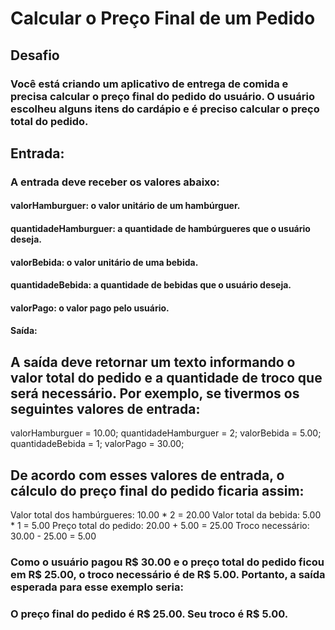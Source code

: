 # Calcular o Preço Final de um Pedido

## Desafio
### Você está criando um aplicativo de entrega de comida e precisa calcular o preço final do pedido do usuário. O usuário escolheu alguns itens do cardápio e é preciso calcular o preço total do pedido.

## Entrada:
### A entrada deve receber os valores abaixo:

#### valorHamburguer: o valor unitário de um hambúrguer.
#### quantidadeHamburguer: a quantidade de hambúrgueres que o usuário deseja.
#### valorBebida: o valor unitário de uma bebida.
#### quantidadeBebida: a quantidade de bebidas que o usuário deseja.
#### valorPago: o valor pago pelo usuário.
#### Saída:

## A saída deve retornar um texto informando o valor total do pedido e a quantidade de troco que será necessário. Por exemplo, se tivermos os seguintes valores de entrada:

valorHamburguer = 10.00;
quantidadeHamburguer = 2;
valorBebida = 5.00;
quantidadeBebida = 1;
valorPago = 30.00;

## De acordo com esses valores de entrada, o cálculo do preço final do pedido ficaria assim:

Valor total dos hambúrgueres: 10.00 * 2 = 20.00
Valor total da bebida: 5.00 * 1 = 5.00
Preço total do pedido: 20.00 + 5.00 = 25.00
Troco necessário: 30.00 - 25.00 = 5.00

### Como o usuário pagou R$ 30.00 e o preço total do pedido ficou em R$ 25.00, o troco necessário é de R$ 5.00. Portanto, a saída esperada para esse exemplo seria:

### O preço final do pedido é R$ 25.00. Seu troco é R$ 5.00.


